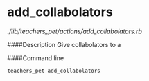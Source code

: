 # add_collabolators

*./lib/teachers_pet/actions/add_collabolators.rb*

####Description
Give collabolators to a

####Command line
```bash
teachers_pet add_collabolators 
```

